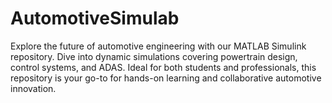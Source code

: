 # AutomotiveSimulab
Explore the future of automotive engineering with our MATLAB Simulink repository. Dive into dynamic simulations covering powertrain design, control systems, and ADAS. Ideal for both students and professionals, this repository is your go-to for hands-on learning and collaborative automotive innovation.
